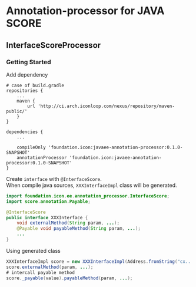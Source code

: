 # Annotation-processor for JAVA SCORE

## InterfaceScoreProcessor

### Getting Started
Add dependency
````
# case of build.gradle
repositories {
    ...
    maven {
        url 'http://ci.arch.iconloop.com/nexus/repository/maven-public/'
    }
}

dependencies {
    ...
    
    compileOnly 'foundation.icon:javaee-annotation-processor:0.1.0-SNAPSHOT'
    annotationProcessor 'foundation.icon:javaee-annotation-processor:0.1.0-SNAPSHOT'
}
````

Create `interface` with `@InterfaceScore`.  
When compile java sources, `XXXInterfaceImpl` class will be generated.
````java
import foundation.icon.ee.annotation_processor.InterfaceScore;
import score.annotation.Payable;

@InterfaceScore
public interface XXXInterface {
    void externalMethod(String param, ...);
    @Payable void payableMethod(String param, ...);
    ...
}
````

Using generated class
````java
XXXInterfaceImpl score = new XXXInterfaceImpl(Address.fromString("cx..."));
score.externalMethod(param, ...);
# intercall payable method
score._payable(value).payableMethod(param, ...);
````

